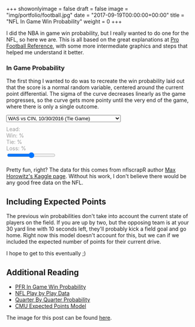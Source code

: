 +++
showonlyimage = false
draft = false
image = "img/portfolio/football.jpg"
date = "2017-09-19T00:00:00+00:00"
title = "NFL In Game Win Probability"
weight = 0
+++

I did the NBA in game win probability, but I really wanted to do one for the NFL,
so here we are. This is all based on the great explanations at [Pro Football Reference](https://www.pro-football-reference.com/about/win_prob.htm), with some
more intermediate graphics and steps that helped me understand it better.

### In Game Probability

The first thing I wanted to do was to recreate the win probability laid out
that the score is a normal random variable, centered around the current point
differential. The sigma of the curve decreases linearly as the game progresses,
so the curve gets more pointy until the very end of the game, where there is
only a single outcome.

<select id="game-picker">
  <option value="1">WAS vs CIN, 10/30/2016 (Tie Game)</option>
  <option value="0">MIN vs CLE, 9/13/2009 (Just a Game)</option>
  <option value="2">BAL vs MIN, 12/8/2013 (Wild Last Two Minutes)</option>
  <option value="3">DET vs PHI, 12/8/2013 (Snow Bowl!)</option>
</select>

<div>
  <canvas id="chart"></canvas>
  <div style="color: #999999;">
    <div style="margin-top: 10px;">
      <div class="col-md-6 text-center"><span id="game-time"></span></div>
      <div class="col-md-6 text-center">Lead: <span id="lead"></span></div>
    </div>
    <div>
      <div class="col-md-4 text-center">Win: <span id="percent-win"></span>%</div>
      <div class="col-md-4 text-center">Tie: <span id="percent-tie"></span>%</div>
      <div class="col-md-4 text-center">Loss: <span id="percent-loss"></span>%</div>
    </div>
  </div>
  <input id="slider" type="range"/>
  <script src="https://cdnjs.cloudflare.com/ajax/libs/Chart.js/2.7.0/Chart.bundle.min.js"></script>
  <script src="https://cdnjs.cloudflare.com/ajax/libs/decimal.js/7.2.4/decimal.min.js"></script>
  <script src="/js/igwip_nfl.js"></script>
</div>
<div style="margin-bottom: 20px;"></div>

Pretty fun, right? The data for this comes from nflscrapR author [Max Horowitz's Kaggle page](https://www.kaggle.com/maxhorowitz/nflplaybyplay2009to2016). Without his
work, I don't believe there would be any good free data on the NFL.

## Including Expected Points
The previous win probabilities don't take into account the current state of
players on the field. If you are up by two, but the opposing team is at your 30
yard line with 10 seconds left, they'll probably kick a field goal and go home.
Right now this model doesn't account for this, but we can if we included the
expected number of points for their current drive.

I hope to get to this eventually ;)

## Additional Reading

* [PFR In Game Win Probability](https://www.pro-football-reference.com/about/win_prob.htm)
* [NFL Play by Play Data](https://www.kaggle.com/maxhorowitz/nflplaybyplay2009to2016)
* [Quarter By Quarter Probability](http://www.footballperspective.com/quarter-by-quarter-team-win-probability-added/)
* [CMU Expected Points Model](https://www.cmusportsanalytics.com/nfl-expected-points-nflscrapr-part-2-multinomial-logistic-regression/)

The image for this post can be found [here](https://unsplash.com/search/photos/american-football?photo=iezcEpGuYdE).
